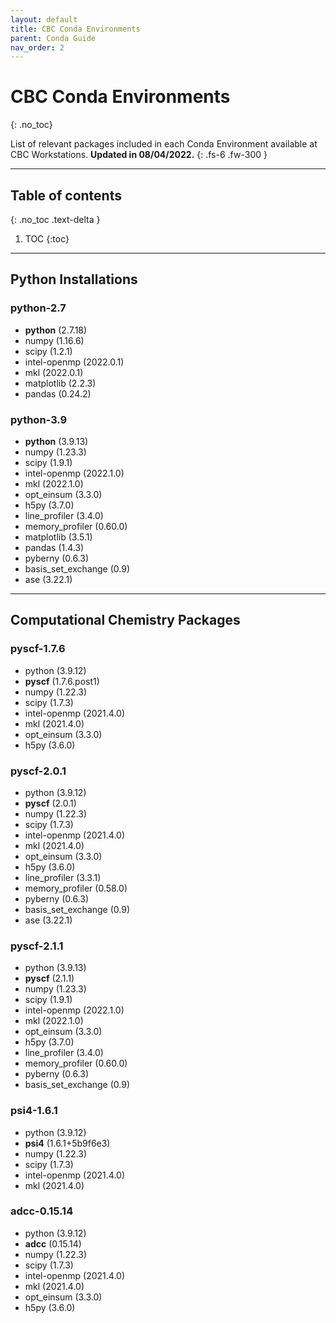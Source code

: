 ```yaml
---
layout: default
title: CBC Conda Environments
parent: Conda Guide
nav_order: 2
---
```


# CBC Conda Environments
{: .no_toc}

List of relevant packages included in each Conda Environment available at CBC Workstations.
**Updated in 08/04/2022.**
{: .fs-6 .fw-300 }

---
## Table of contents
{: .no_toc .text-delta }

1. TOC
{:toc}

---

## Python Installations
### python-2.7
- **python** (2.7.18)
- numpy (1.16.6)
- scipy (1.2.1)
- intel-openmp (2022.0.1)
- mkl (2022.0.1)
- matplotlib (2.2.3)
- pandas (0.24.2)

### python-3.9
- **python** (3.9.13)
- numpy (1.23.3)
- scipy (1.9.1)
- intel-openmp (2022.1.0)
- mkl (2022.1.0)
- opt_einsum (3.3.0)
- h5py (3.7.0)
- line_profiler (3.4.0)
- memory_profiler (0.60.0)
- matplotlib (3.5.1)
- pandas (1.4.3)
- pyberny (0.6.3)
- basis_set_exchange (0.9)
- ase (3.22.1)

---
## Computational Chemistry Packages
### pyscf-1.7.6
- python (3.9.12)
- **pyscf** (1.7.6.post1)
- numpy (1.22.3)
- scipy (1.7.3)
- intel-openmp (2021.4.0)
- mkl (2021.4.0)
- opt_einsum (3.3.0)
- h5py (3.6.0)

### pyscf-2.0.1
- python (3.9.12)
- **pyscf** (2.0.1)
- numpy (1.22.3)
- scipy (1.7.3)
- intel-openmp (2021.4.0)
- mkl (2021.4.0)
- opt_einsum (3.3.0)
- h5py (3.6.0)
- line_profiler (3.3.1)
- memory_profiler (0.58.0)
- pyberny (0.6.3)
- basis_set_exchange (0.9)
- ase (3.22.1)

### pyscf-2.1.1
- python (3.9.13)
- **pyscf** (2.1.1)
- numpy (1.23.3)
- scipy (1.9.1)
- intel-openmp (2022.1.0)
- mkl (2022.1.0)
- opt_einsum (3.3.0)
- h5py (3.7.0)
- line_profiler (3.4.0)
- memory_profiler (0.60.0)
- pyberny (0.6.3)
- basis_set_exchange (0.9)

### psi4-1.6.1
- python (3.9.12)
- **psi4** (1.6.1+5b9f6e3)
- numpy (1.22.3)
- scipy (1.7.3)
- intel-openmp (2021.4.0)
- mkl (2021.4.0)

### adcc-0.15.14
- python (3.9.12)
- **adcc** (0.15.14)
- numpy (1.22.3)
- scipy (1.7.3)
- intel-openmp (2021.4.0)
- mkl (2021.4.0)
- opt_einsum (3.3.0)
- h5py (3.6.0)
